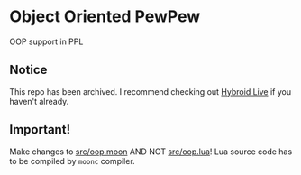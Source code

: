 # Object Oriented PewPew
OOP support in PPL
## Notice
This repo has been archived. I recommend checking out [Hybroid Live](https://hybroid.pewpew.live/hybroid-live) if you haven't already.
## Important!
Make changes to [src/oop.moon](https://github.com/Tasty-Kiwi/Object-Oriented-PewPew/blob/master/src/oop.moon) AND NOT [src/oop.lua](https://github.com/Tasty-Kiwi/Object-Oriented-PewPew/blob/master/src/oop.lua)! Lua source code has to be compiled by `moonc` compiler.
